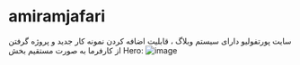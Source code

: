 # amiramjafari
سایت پورتفولیو
دارای سیستم وبلاگ ، قابلیت اضافه کردن نمونه کار جدید و پروژه گرفتن از کارفرما به صورت مستقیم
بخش Hero:
![image](https://github.com/user-attachments/assets/971df3ff-d9a8-4725-a3c4-e07c973d7576)
